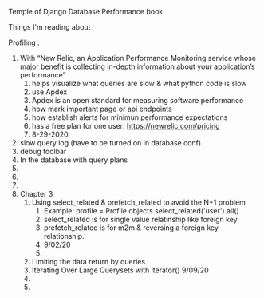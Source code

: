 Temple of Django Database Performance book   

Things I'm reading about

Profiling :   
1. With “New Relic, an Application Performance Monitoring service whose major benefit is collecting in-depth information about your application’s performance”   
   1. helps visualize what queries are slow & what python code is slow
   1. use Apdex
   1. Apdex is an open standard for measuring software performance
   1. how mark important page or api endpoints
   1. how establish alerts for minimun performance expectations
   1. has a free plan for one user: https://newrelic.com/pricing
   1. 8-29-2020
1. slow query log (have to be turned on in database conf)
1. debug toolbar
1. In the database with query plans
1.
1.
1.
1. Chapter 3
   1. Using select_related & prefetch_related to avoid the N+1 problem
      1. Example: profile = Profile.objects.select_related('user').all()
      1. select_related is for single value relatinship like foreign key
      1. prefetch_related is for m2m & reversing a foreign key relationship.
      1. 9/02/20
      1.
   1. Limiting the data return by queries
   1. Iterating Over Large Querysets with iterator() 9/09/20
   1.
   1. 
      
